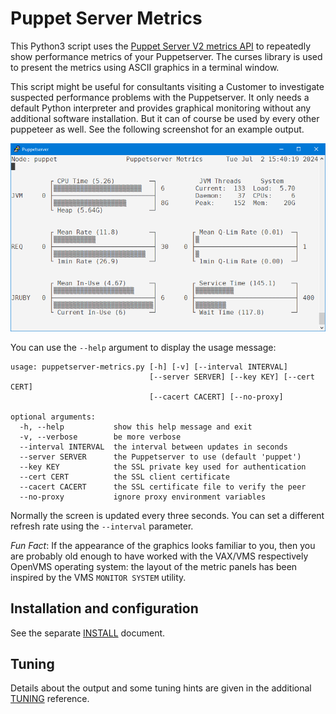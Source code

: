 # Puppet Server Metrics

This Python3 script uses the [Puppet Server V2 metrics API](https://www.puppet.com/docs/puppet/8/server/metrics-api/v2/metrics_api.html) to repeatedly show performance metrics of your Puppetserver. The curses library is used to present the metrics using ASCII graphics in a terminal window.

This script might be useful for consultants visiting a Customer to investigate suspected performance problems with the Puppetserver. It only needs a default Python interpreter and provides graphical monitoring without any additional software installation. But it can of course be used by every other puppeteer as well. See the following screenshot for an example output.

![Screenshot](Screenshot.png)

You can use the `--help` argument to display the usage message:

```
usage: puppetserver-metrics.py [-h] [-v] [--interval INTERVAL]
                               [--server SERVER] [--key KEY] [--cert CERT]
                               [--cacert CACERT] [--no-proxy]

optional arguments:
  -h, --help           show this help message and exit
  -v, --verbose        be more verbose
  --interval INTERVAL  the interval between updates in seconds
  --server SERVER      the Puppetserver to use (default 'puppet')
  --key KEY            the SSL private key used for authentication
  --cert CERT          the SSL client certificate
  --cacert CACERT      the SSL certificate file to verify the peer
  --no-proxy           ignore proxy environment variables
```

Normally the screen is updated every three seconds. You can set a different refresh rate using the `--interval` parameter.

*Fun Fact*: If the appearance of the graphics looks familiar to you, then you are probably old enough to have worked with the VAX/VMS respectively OpenVMS operating system: the layout of the metric panels has been inspired by the VMS `MONITOR SYSTEM` utility.

## Installation and configuration

See the separate [INSTALL](INSTALL.md) document.

## Tuning

Details about the output and some tuning hints are given in the additional [TUNING](TUNING.md) reference.
